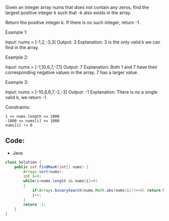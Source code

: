 Given an integer array nums that does not contain any zeros, find the largest positive integer k such that -k also exists in the array.

Return the positive integer k. If there is no such integer, return -1.

 

Example 1:

Input: nums = [-1,2,-3,3]
Output: 3
Explanation: 3 is the only valid k we can find in the array.

Example 2:

Input: nums = [-1,10,6,7,-7,1]
Output: 7
Explanation: Both 1 and 7 have their corresponding negative values in the array. 7 has a larger value.

Example 3:

Input: nums = [-10,8,6,7,-2,-3]
Output: -1
Explanation: There is no a single valid k, we return -1.

 

Constraints:

    1 <= nums.length <= 1000
    -1000 <= nums[i] <= 1000
    nums[i] != 0

## Code:
- Java
```java
class Solution {
    public int findMaxK(int[] nums) {
        Arrays.sort(nums);
        int i=0;
        while(i<nums.length && nums[i]<0)
        {
            if(Arrays.binarySearch(nums,Math.abs(nums[i]))>=0) return Math.abs(nums[i]);
            i++;
        }
        return -1;
    }
}
```

